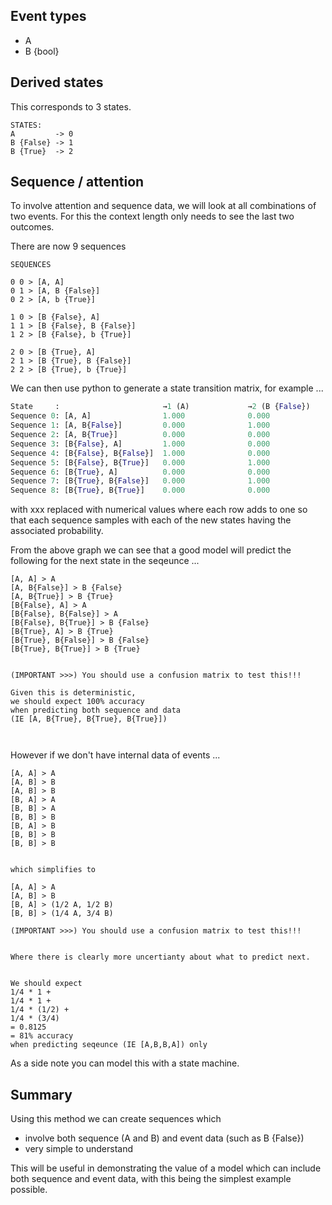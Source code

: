 




## Event types

  - A
  - B {bool}

## Derived states

This corresponds to 3 states. 


```
STATES:
A         -> 0
B {False} -> 1
B {True}  -> 2
```

## Sequence / attention

To involve attention and sequence data, we will look at all combinations of two events.
For this the context length only needs to see the last two outcomes.

There are now 9 sequences

```
SEQUENCES

0 0 > [A, A]
0 1 > [A, B {False}]
0 2 > [A, b {True}]

1 0 > [B {False}, A]
1 1 > [B {False}, B {False}]
1 2 > [B {False}, b {True}]

2 0 > [B {True}, A]
2 1 > [B {True}, B {False}]
2 2 > [B {True}, b {True}]
```

We can then use python to generate a state transition matrix, for example ...

```Python
State     :                       →1 (A)             →2 (B {False})    →3 (B {True})
Sequence 0: [A, A]                1.000              0.000              0.000
Sequence 1: [A, B{False}]         0.000              1.000              0.000
Sequence 2: [A, B{True}]          0.000              0.000              1.000
Sequence 3: [B{False}, A]         1.000              0.000              0.000
Sequence 4: [B{False}, B{False}]  1.000              0.000              0.000
Sequence 5: [B{False}, B{True}]   0.000              1.000              0.000
Sequence 6: [B{True}, A]          0.000              0.000              1.000
Sequence 7: [B{True}, B{False}]   0.000              1.000              0.000
Sequence 8: [B{True}, B{True}]    0.000              0.000              1.000
```

with xxx replaced with numerical values where each row adds to one so that each sequence samples with each of the new states having the associated probability.

From the above graph we can see that a good model will predict the following for the next state in the seqeunce  ... 

```
[A, A] > A
[A, B{False}] > B {False}
[A, B{True}] > B {True}
[B{False}, A] > A
[B{False}, B{False}] > A
[B{False}, B{True}] > B {False}
[B{True}, A] > B {True}
[B{True}, B{False}] > B {False}
[B{True}, B{True}] > B {True}


(IMPORTANT >>>) You should use a confusion matrix to test this!!!

Given this is deterministic, 
we should expect 100% accuracy
when predicting both sequence and data
(IE [A, B{True}, B{True}, B{True}])



```


However if we don't have internal data of events ... 


```
[A, A] > A
[A, B] > B
[A, B] > B
[B, A] > A
[B, B] > A
[B, B] > B
[B, A] > B
[B, B] > B
[B, B] > B 


which simplifies to 

[A, A] > A
[A, B] > B
[B, A] > (1/2 A, 1/2 B)
[B, B] > (1/4 A, 3/4 B)

(IMPORTANT >>>) You should use a confusion matrix to test this!!!


Where there is clearly more uncertianty about what to predict next.


We should expect 
1/4 * 1 +
1/4 * 1 +
1/4 * (1/2) +
1/4 * (3/4) 
= 0.8125
= 81% accuracy
when predicting seqeunce (IE [A,B,B,A]) only

```




As a side note you can model this with a state machine.



## Summary

Using this method we can create sequences which 
  - involve both sequence (A and B) and event data (such as B {False})
  - very simple to understand

This will be useful in demonstrating the value of a model which can include both
sequence and event data, with this being the simplest example possible. 
